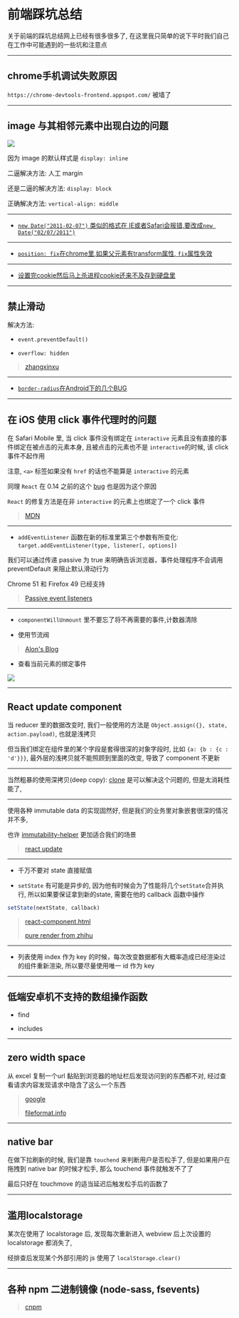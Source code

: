 # 前端踩坑总结

关于前端的踩坑总结网上已经有很多很多了, 在这里我只简单的说下平时我们自己在工作中可能遇到的一些坑和注意点

---

## chrome手机调试失败原因

`https://chrome-devtools-frontend.appspot.com/` 被墙了

---

## image 与其相邻元素中出现白边的问题

![](http://pbdm.qiniudn.com/20170215164636_Kw8oup_Screenshot.jpeg)

因为 image 的默认样式是 `display: inline`

二逼解决方法: 人工 margin

还是二逼的解决方法: `display: block`

正确解决方法: `vertical-align: middle`

---

* [`new Date("2011-02-07")` 类似的格式在 IE或者Safari会报错,要改成`new Date("02/07/2011")`](http://biostall.com/javascript-new-date-returning-nan-in-ie-or-invalid-date-in-safari)

---

* [`position: fix`在chrome里,如果父元素有transform属性, `fix`属性失效](https://code.google.com/p/chromium/issues/detail?id=20574)

---

* [设置完cookie然后马上杀进程cookie还来不及存到硬盘里](https://code.google.com/p/chromium/issues/detail?id=496564)

---
<!--
## 键盘弹起后的坑

----->

## 禁止滑动

解决方法:

* `event.preventDefault()`

* `overflow: hidden`

> [zhangxinxu](http://www.zhangxinxu.com/wordpress/2016/12/web-mobile-scroll-prevent-window-js-css/)

---

* [`border-radius`在Android下的几个BUG](http://www.css88.com/archives/5550)

---

## 在 iOS 使用 click 事件代理时的问题

在 Safari Mobile 里, 当 click 事件没有绑定在 `interactive` 元素且没有直接的事件绑定在被点击的元素本身, 且被点击的元素也不是 `interactive`的时候, 该 click 事件不起作用

注意, `<a>` 标签如果没有 `href` 的话也不能算是 `interactive` 的元素

同理 `React` 在 0.14 之前的这个 [bug](https://github.com/facebook/react/issues/134) 也是因为这个原因

`React` 的修复方法是在非 `interactive` 的元素上也绑定了一个 click 事件

> [MDN](https://developer.mozilla.org/en-US/docs/Web/Events/click#Browser_compatibility)

---

* `addEventListener` 函数在新的标准里第三个参数有所变化: `target.addEventListener(type, listener[, options])`

我们可以通过传递 passive 为 true 来明确告诉浏览器，事件处理程序不会调用 preventDefault 来阻止默认滑动行为

Chrome 51 和 Firefox 49 已经支持

> [Passive event listeners](https://zhuanlan.zhihu.com/p/24555031)

---

* `componentWillUnmount` 里不要忘了将不再需要的事件,计数器清除

* 使用节流阀

> [Alon's Blog](http://jinlong.github.io/2016/04/24/Debouncing-and-Throttling-Explained-Through-Examples/)

* 查看当前元素的绑定事件

![](http://pbdm.qiniudn.com/20170215151105_TiJCrg_Screenshot.jpeg)

---

## React update component

当 reducer 里的数据改变时, 我们一般使用的方法是 `Object.assign({}, state, action.payload)`, 也就是浅拷贝

但当我们绑定在组件里的某个字段是套得很深的对象字段时, 比如 `{a: {b : {c : 'd'}}}`, 最外层的浅拷贝就不能照顾到里面的改变, 导致了 component 不更新

---

当然粗暴的使用深拷贝(deep copy): [clone](https://github.com/pvorb/clone) 是可以解决这个问题的, 但是太消耗性能了,

---

使用各种 immutable data 的实现固然好, 但是我们的业务里对象嵌套很深的情况并不多,

也许 [immutability-helper](https://github.com/kolodny/immutability-helper) 更加适合我们的场景

> [react update](https://facebook.github.io/react/docs/update.html)

---

* 千万不要对 state 直接赋值

* `setState` 有可能是异步的, 因为他有时候会为了性能将几个`setState`合并执行, 所以如果要保证拿到新的state, 需要在他的 callback 函数中操作

```javascript
setState(nextState, callback)
```

> [react-component.html](https://facebook.github.io/react/docs/react-component.html#setstate)
>
> [pure render from zhihu](https://zhuanlan.zhihu.com/p/20328570?refer=purerender)

---

* 列表使用 index 作为 key 的时候，每次改变数据都有大概率造成已经渲染过的组件重新渲染, 所以要尽量使用唯一 id 作为 key

<!--* 子组件的某个状态可以由属性和状态控制时，状态发生改变时，未及时通知父组件-->

---

## 低端安卓机不支持的数组操作函数

* find

* includes

---

## zero width space

从 excel 复制一个url 黏贴到浏览器的地址栏后发现访问到的东西都不对, 经过查看请求内容发现请求中隐含了这么一个东西

>[google](https://www.google.com/search?{google:acceptedSuggestion}oq=%25E2%2580%258B&sourceid=chrome&ie=UTF-8&q=%25E2%2580%258B)
>
> [fileformat.info](http://www.fileformat.info/info/unicode/char/200b/index.htm)

---

## native bar

在做下拉刷新的时候, 我们是靠 `touchend` 来判断用户是否松手了, 但是如果用户在拖拽到 native bar 的时候才松手, 那么 touchend 事件就触发不了了

最后只好在 touchmove 的适当延迟后触发松手后的函数了

---

## 滥用localstorage

某次在使用了 localstorage 后, 发现每次重新进入 webview 后上次设置的 localstorage 都消失了,

经排查后发现某个外部引用的 js 使用了 `localStorage.clear()`

---

<!--* 使用 `translate3d()` 开启硬件加速

> [司徒正美](http://www.cnblogs.com/rubylouvre/p/3471490.html)
>
> [treehouse](http://blog.teamtreehouse.com/increase-your-sites-performance-with-hardware-accelerated-css)-->

## 各种 npm 二进制镜像 (node-sass, fsevents)

> [cnpm](https://npm.taobao.org/mirrors)

